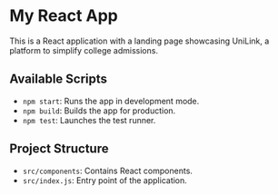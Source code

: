 # My React App

This is a React application with a landing page showcasing UniLink, a platform to simplify college admissions.

## Available Scripts

- `npm start`: Runs the app in development mode.
- `npm build`: Builds the app for production.
- `npm test`: Launches the test runner.

## Project Structure

- `src/components`: Contains React components.
- `src/index.js`: Entry point of the application.
